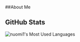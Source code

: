 ##About Me



## GitHub Stats
![nuomi1's Most Used Languages](https://github-readme-stats.vercel.app/api/top-langs/?username=6hz-t&exclude_repo=nuomi1.github.io&&layout=compact)
